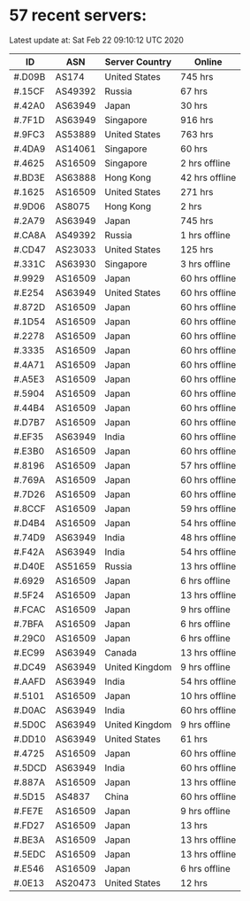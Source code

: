 # 57 recent servers:

Latest update at: Sat Feb 22 09:10:12 UTC 2020

| ID | ASN | Server Country | Online |
| -- | --- | -------------- | ------ |
| #.D09B | AS174 | United States | 745 hrs |
| #.15CF | AS49392 | Russia | 67 hrs |
| #.42A0 | AS63949 | Japan | 30 hrs |
| #.7F1D | AS63949 | Singapore | 916 hrs |
| #.9FC3 | AS53889 | United States | 763 hrs |
| #.4DA9 | AS14061 | Singapore | 60 hrs |
| #.4625 | AS16509 | Singapore | 2 hrs offline |
| #.BD3E | AS63888 | Hong Kong | 42 hrs offline |
| #.1625 | AS16509 | United States | 271 hrs |
| #.9D06 | AS8075 | Hong Kong | 2 hrs |
| #.2A79 | AS63949 | Japan | 745 hrs |
| #.CA8A | AS49392 | Russia | 1 hrs offline |
| #.CD47 | AS23033 | United States | 125 hrs |
| #.331C | AS63930 | Singapore | 3 hrs offline |
| #.9929 | AS16509 | Japan | 60 hrs offline |
| #.E254 | AS63949 | United States | 60 hrs offline |
| #.872D | AS16509 | Japan | 60 hrs offline |
| #.1D54 | AS16509 | Japan | 60 hrs offline |
| #.2278 | AS16509 | Japan | 60 hrs offline |
| #.3335 | AS16509 | Japan | 60 hrs offline |
| #.4A71 | AS16509 | Japan | 60 hrs offline |
| #.A5E3 | AS16509 | Japan | 60 hrs offline |
| #.5904 | AS16509 | Japan | 60 hrs offline |
| #.44B4 | AS16509 | Japan | 60 hrs offline |
| #.D7B7 | AS16509 | Japan | 60 hrs offline |
| #.EF35 | AS63949 | India | 60 hrs offline |
| #.E3B0 | AS16509 | Japan | 60 hrs offline |
| #.8196 | AS16509 | Japan | 57 hrs offline |
| #.769A | AS16509 | Japan | 60 hrs offline |
| #.7D26 | AS16509 | Japan | 60 hrs offline |
| #.8CCF | AS16509 | Japan | 59 hrs offline |
| #.D4B4 | AS16509 | Japan | 54 hrs offline |
| #.74D9 | AS63949 | India | 48 hrs offline |
| #.F42A | AS63949 | India | 54 hrs offline |
| #.D40E | AS51659 | Russia | 13 hrs offline |
| #.6929 | AS16509 | Japan | 6 hrs offline |
| #.5F24 | AS16509 | Japan | 13 hrs offline |
| #.FCAC | AS16509 | Japan | 9 hrs offline |
| #.7BFA | AS16509 | Japan | 6 hrs offline |
| #.29C0 | AS16509 | Japan | 6 hrs offline |
| #.EC99 | AS63949 | Canada | 13 hrs offline |
| #.DC49 | AS63949 | United Kingdom | 9 hrs offline |
| #.AAFD | AS63949 | India | 54 hrs offline |
| #.5101 | AS16509 | Japan | 10 hrs offline |
| #.D0AC | AS63949 | India | 60 hrs offline |
| #.5D0C | AS63949 | United Kingdom | 9 hrs offline |
| #.DD10 | AS63949 | United States | 61 hrs |
| #.4725 | AS16509 | Japan | 60 hrs offline |
| #.5DCD | AS63949 | India | 60 hrs offline |
| #.887A | AS16509 | Japan | 13 hrs offline |
| #.5D15 | AS4837 | China | 60 hrs offline |
| #.FE7E | AS16509 | Japan | 9 hrs offline |
| #.FD27 | AS16509 | Japan | 13 hrs |
| #.BE3A | AS16509 | Japan | 13 hrs offline |
| #.5EDC | AS16509 | Japan | 13 hrs offline |
| #.E546 | AS16509 | Japan | 6 hrs offline |
| #.0E13 | AS20473 | United States | 12 hrs |

